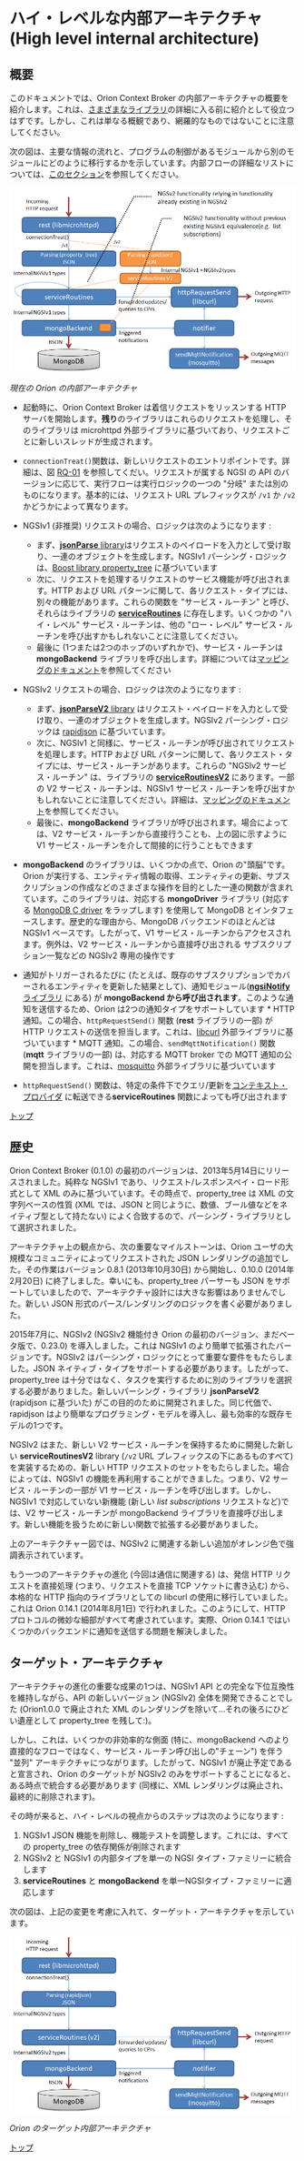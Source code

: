 # <a name="top"></a>ハイ・レベルな内部アーキテクチャ (High level internal architecture)

## 概要

このドキュメントでは、Orion Context Broker の内部アーキテクチャの概要を紹介します。これは、[さまざまなライブラリ](sourceCode.md)の詳細に入る前に紹介として役立つはずです。しかし、これは単なる概観であり、網羅的なものではないことに注意してください。

次の図は、主要な情報の流れと、プログラムの制御があるモジュールから別のモジュールにどのように移行するかを示しています。内部フローの詳細なリストについては、[このセクション](flowsIndex.md)を参照してください。

![Orion current internal architecture](../../manuals/devel/images/current_architecture.png)

_現在の Orion の内部アーキテクチャ_

* 起動時に、Orion Context Broker は着信リクエストをリッスンする HTTP サーバを開始します。**残り**のライブラリはこれらのリクエストを処理し、そのライブラリは microhttpd 外部ライブラリに基づいており、リクエストごとに新しいスレッドが生成されます。

* `connectionTreat()`関数は、新しいリクエストのエントリポイントです。詳細は、図 [RQ-01](sourceCode.md#flow-rq-01) を参照してくだい。リクエストが属する NGSI の API のバージョンに応じて、実行フローは実行ロジックの一つの "分岐" または別のものになります。基本的には、リクエスト URL プレフィックスが `/v1` か `/v2` かどうかによって異なります。

* NGSIv1 (非推奨) リクエストの場合、ロジックは次のようになります :
	* まず、[**jsonParse** library](sourceCode.md#srclibjsonparse)はリクエストのペイロードを入力として受け取り、一連のオブジェクトを生成します。NGSIv1 パーシング・ロジックは、[Boost library property_tree](https://theboostcpplibraries.com/boost.propertytree) に基づいています
	* 次に、リクエストを処理するリクエストのサービス機能が呼び出されます。HTTP および URL パターンに関して、各リクエスト・タイプには、別々の機能があります。これらの関数を "サービス・ルーチン" と呼び、それらはライブラリの [**serviceRoutines**](sourceCode.md#srclibserviceroutines) に存在します。いくつかの "ハイ・レベル" サービス・ルーチンは、他の "ロー・レベル" サービス・ルーチンを呼び出すかもしれないことに注意してください。
	* 最後に (1つまたは2つのホップのいずれかで)、サービス・ルーチンは **mongoBackend** ライブラリを呼び出します。詳細については[マッピングのドキュメント](ServiceRoutines.txt)を参照してください
* NGSIv2 リクエストの場合、ロジックは次のようになります :
	* まず、[**jsonParseV2** library](sourceCode.md#srclibjsonparsev2) はリクエスト・ペイロードを入力として受け取り、一連のオブジェクトを生成します。NGSIv2 パーシング・ロジックは [rapidjson](http://rapidjson.org) に基づいています。
	* 次に、NGSIv1 と同様に、サービス・ルーチンが呼び出されてリクエストを処理します。HTTP および URL パターンに関して、各リクエスト・タイプには、サービス・ルーチンがあります。これらの "NGSIv2 サービス・ルーチン" は、ライブラリの [**serviceRoutinesV2**](sourceCode.md#srclibserviceroutinesv2) にあります。一部の V2 サービス・ルーチンは、NGSIv1 サービス・ルーチンを呼び出すかもしれないことに注意してください。詳細は、[マッピングのドキュメント](ServiceRoutines.txt)を参照してください。
	* 最後に、**mongoBackend** ライブラリが呼び出されます。場合によっては、V2 サービス・ルーチンから直接行うことも、上の図に示すように V1 サービス・ルーチンを介して間接的に行うこともできます
* **mongoBackend** のライブラリは、いくつかの点で、Orion の"頭脳"です。Orion が実行する、エンティティ情報の取得、エンティティの更新、サブスクリプションの作成などのさまざまな操作を目的とした一連の関数が含まれています。このライブラリは、対応する **mongoDriver** ライブラリ (対応する [MongoDB C driver](http://mongoc.org) をラップします) を使用して MongoDB とインタフェースします。歴史的な理由から、MongoDB バックエンドのほとんどは NGSIv1 ベースです。したがって、V1 サービス・ルーチンからアクセスされます。例外は、V2 サービス・ルーチンから直接呼び出される サブスクリプション一覧などの NGSIv2 専用の操作です
* 通知がトリガーされるたびに (たとえば、既存のサブスクリプションでカバーされるエンティティを更新した結果として)、通知モジュール([**ngsiNotify** ライブラリ](sourceCode.md#srclibngsinotify) にある) が **mongoBackend から呼び出されます**。このような通知を送信するため、Orion は2つの通知タイプをサポートしています
        * HTTP 通知。この場合、`httpRequestSend()` 関数 (**rest** ライブラリの一部) が HTTP リクエストの送信を担当します。これは、[libcurl](https://curl.haxx.se/libcurl/) 外部ライブラリに基づいています
        * MQTT 通知。この場合、`sendMqttNotification()` 関数 (**mqtt** ライブラリの一部) は、対応する MQTT broker での MQTT 通知の公開を担当します。これは、[mosquitto](https://mosquitto.org/api/files/mosquitto-h.html) 外部ライブラリに基づいています
* `httpRequestSend()` 関数は、特定の条件下でクエリ/更新を[コンテキスト・プロバイダ](../user/context_providers.md) に転送できる**serviceRoutines** 関数によっても呼び出されます

[トップ](#top)

## 歴史

Orion Context Broker (0.1.0) の最初のバージョンは、2013年5月14日にリリースされました。純粋な NGSIv1 であり、リクエスト/レスポンスペイ・ロード形式として XML のみに基づいています。その時点で、property_tree は XML の文字列ベースの性質 (XML では、JSON と同じように、数値、ブール値などをネイティブ型として持たない) によく合致するので、パーシング・ライブラリとして選択されました。

アーキテクチャ上の観点から、次の重要なマイルストーンは、Orion ユーザの大規模なコミュニティによってリクエストされた JSON レンダリングの追加でした。その作業はバージョン 0.8.1 (2013年10月30日) から開始し、0.10.0 (2014年2月20日) に終了しました。幸いにも、property_tree パーサーも JSON をサポートしていましたので、アーキテクチャ設計には大きな影響はありませんでした。新しい JSON 形式のパース/レンダリングのロジックを書く必要がありました。

2015年7月に、NGSIv2 (NGSIv2 機能付き Orion の最初のバージョン、まだベータ版で、0.23.0) を導入しました。これは NGSIv1 のより簡単で拡張されたバージョンです。NGSIv2 はパーシング・ロジックにとって重要な要件をもたらしました。JSON ネイティブ・タイプをサポートする必要があります。したがって、property_tree は十分ではなく、タスクを実行するために別のライブラリを選択する必要がありました。新しいパーシング・ライブラリ **jsonParseV2** (rapidjson に基づいた) がこの目的のために開発されました。同じ代価で、rapidjson はより簡単なプログラミング・モデルを導入し、最も効率的な既存モデルの1つです。

NGSIv2 はまた、新しい V2 サービス・ルーチンを保持するために開発した新しい **serviceRoutinesV2**  library (`/v2` URL プレフィックスの下にあるものすべて) を実装するための、新しい HTTP リクエストのセットをもたらしました。場合によっては、NGSIv1 の機能を再利用することができました。つまり、V2 サービス・ルーチンの一部が V1 サービス・ルーチンを呼び出します。しかし、NGSIv1 で対応していない新機能 (新しい *list subscriptions* リクエストなど)では、V2 サービス・ルーチンが mongoBackend ライブラリを直接呼び出します。新しい機能を扱うために新しい関数で拡張する必要がありました。

上のアーキテクチャー図では、NGSIv2 に関連する新しい追加がオレンジ色で強調表示されています。

もう一つのアーキテクチャの進化 (今回は通信に関連する) は、発信 HTTP リクエストを直接処理 (つまり、リクエストを直接 TCP ソケットに書き込む) から、本格的な HTTP 指向のライブラリとしての libcurl の使用に移行していました。これは Orion 0.14.1 (2014年8月1日) で行われました。このようにして、HTTP プロトコルの微妙な細部がすべて考慮されています。実際、Orion 0.14.1 ではいくつかのバックエンドに通知を送信する問題を解決しました。

## ターゲット・アーキテクチャ

アーキテクチャの進化の重要な成果の1つは、NGSIv1 API との完全な下位互換性を維持しながら、API の新しいバージョン (NGSIv2) 全体を開発できることでした (Orion1.0.0 で廃止された XML のレンダリングを除いて...それの後ろにひどい遺産として property_tree を残して:)。

しかし、これは、いくつかの非効率的な側面 (特に、mongoBackend へのより直接的なフローではなく、サービス・ルーチン呼び出しの"チェーン") を伴う "並列" アーキテクチャにつながります。したがって、NGSIv1 が廃止予定であると宣言され、Orion のターゲットが NGSIv2 のみをサポートすることになると、ある時点で統合する必要があります (同様に、XML レンダリングは廃止され、最終的に削除されます)。

その時が来ると、ハイ・レベルの視点からのステップは次のようになります :

1. NGSIv1 JSON 機能を削除し、機能テストを調整します。これには、すべての property_tree の依存関係が削除されます
2. NGSIv2 と NGSIv1 の内部タイプを単一の NGSI タイプ・ファミリーに統合します
3. **serviceRoutines** と **mongoBackend** を単一NGSIタイプ・ファミリーに適応します

次の図は、上記の変更を考慮に入れて、ターゲット・アーキテクチャを示しています。

![Orion target internal architecture](../../manuals/devel/images/target_architecture.png)

_Orion のターゲット内部アーキテクチャ_

[トップ](#top)
